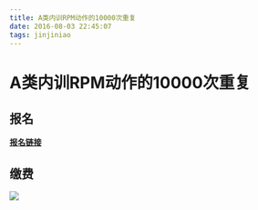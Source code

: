 ```yaml
---
title: A类内训RPM动作的10000次重复
date: 2016-08-03 22:45:07
tags: jinjiniao
---
```

 
 # A类内训RPM动作的10000次重复

## 报名

**[报名链接](https://www.wjx.top/m/26655821.aspx)**

## 缴费

![](/images/jinjiniao/jinjiniao_pay_A类内训RPM动作的10000次重复.jpg)